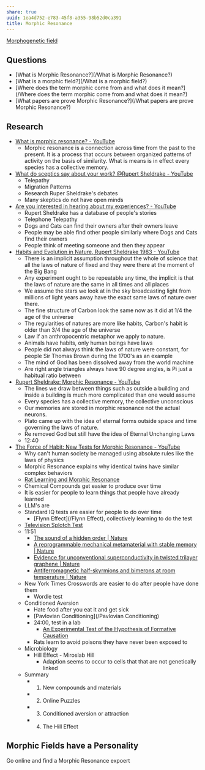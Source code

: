 ```yaml
---
share: true
uuid: 1ea4d752-e783-45f8-a355-98b52d0ca391
title: Morphic Resonance
---
```

[Morphogenetic field](/311a2b60-2e25-46ff-8d4f-dbd43551f3b1)

## Questions

* [What is Morphic Resonance?](/What is Morphic Resonance?)
* [What is a morphic field?](/What is a morphic field?)
* [Where does the term morphic come from and what does it mean?](/Where does the term morphic come from and what does it mean?)
* [What papers are prove Morphic Resonance?](/What papers are prove Morphic Resonance?)

## Research

* [What is morphic resonance? - YouTube](https://www.youtube.com/watch?v=d_RGEpJSr6s&t=17s)
	* Morphic resonance is a connection across time from the past to the present. It is a process that occurs between organized patterns of activity on the basis of similarity. What is means is in effect every species has a collective memory.
* [What do sceptics say about your work? @Rupert Sheldrake - YouTube](https://www.youtube.com/watch?v=YVOVlePBCrs)
	* Telepathy
	* Migration Patterns
	* Research Ruper Sheldrake's debates
	* Many skeptics do not have open minds
* [Are you interested in hearing about my experiences? - YouTube](https://www.youtube.com/watch?v=nNe2yD8MfVA)
	* Rupert Sheldrake has a database of people's stories
	* Telephone Telepathy
	* Dogs and Cats can find their owners after their owners leave
	* People may be able find other people similarly where Dogs and Cats find their owners
	* People think of meeting someone and then they appear
* [Habits and Evolution in Nature, Rupert Sheldrake 1983 - YouTube](https://www.youtube.com/watch?v=vUH-wTo_1qM)
	* There is an implicit assumption throughout the whole of science that all the laws of nature of fixed and they were there at the moment of the Big Bang
	* Any experiment ought to be repeatable any time, the implicit is that the laws of nature are the same in all times and all places
	* We assume the stars we look at in the sky broadcasting light from millions of light years away have the exact same laws of nature over there.
	* The fine structure of Carbon look the same now as it did at 1/4 the age of the universe
	* The regularities of natures are more like habits, Carbon's habit is older than 3/4 the age of the universe
	* Law if an anthropocentric metaphor we apply to nature.
	* Animals have habits, only human beings have laws
	* People did not always think the laws of nature were constant, for people Sir Thomas Brown during the 1700's as an example
	* The mind of God has been dissolved away from the world machine
	* Are right angle triangles always have 90 degree angles, is Pi just a habitual ratio between
* [Rupert Sheldrake: Morphic Resonance - YouTube](https://www.youtube.com/watch?v=AFKOAH7oUPc)
	* The lines we draw between things such as outside a building and inside a building is much more complicated than one would assume
	* Every species has a collective memory, the collective unconscious
	* Our memories are stored in morphic resonance not the actual neurons.
	* Plato came up with the idea of eternal forms outside space and time governing the laws of nature.
	* Re removed God but still have the idea of Eternal Unchanging Laws
	* 12:40
* [The Force of Habit: New Tests for Morphic Resonance - YouTube](https://www.youtube.com/watch?v=Gz_4Xy24Tkw)
	* Why can't human society be managed using absolute rules like the laws of physics
	* Morphic Resonance explains why identical twins have similar complex behaviors
	* [Rat Learning and Morphic Resonance](https://www.sheldrake.org/essays/rat-learning-and-morphic-resonance)
	* Chemical Compounds get easier to produce over time
	* It is easier for people to learn things that people have already learned
	* LLM's are
	* Standard IQ tests are easier for people to do over time
		* [Flynn Effect](/Flynn Effect), collectively learning to do the test
	* [Television Splotch Test](https://youtu.be/Gz_4Xy24Tkw?si=t_5dlHWhEd0tAqAO)
	* 11:51
		* [The sound of a hidden order | Nature](https://www.nature.com/articles/498041a)
		* [A reprogrammable mechanical metamaterial with stable memory | Nature](https://www.nature.com/articles/s41586-020-03123-5)
		* [Evidence for unconventional superconductivity in twisted trilayer graphene | Nature](https://www.nature.com/articles/s41586-022-04715-z)
		* [Antiferromagnetic half-skyrmions and bimerons at room temperature | Nature](https://www.nature.com/articles/s41586-021-03219-6)
	* New York Times Crosswords are easier to do after people have done them
		* Wordle test
	* Conditioned Aversion
		* Hate food after you eat it and get sick
		* [Pavlovian Conditioning](/Pavlovian Conditioning)
		* 24:00, test in a lab
			* [An Experimental Test of the Hypothesis of Formative Causation](https://www.sheldrake.org/research/morphic-resonance/an-experimental-test-of-the-hypothesis-of-formative-causation)
		* Rats learn to avoid poisons they have never been exposed to
	* Microbiology
		* Hill Effect - Miroslab Hill
			* Adaption seems to occur to cells that that are not genetically linked
	* Summary
		* 1. New compounds and materials
		* 2. Online Puzzles
		* 3. Conditioned aversion or attraction
		* 4. The Hill Effect

## Morphic Fields have a Personality

Go online and find a Morphic Resonance expoert